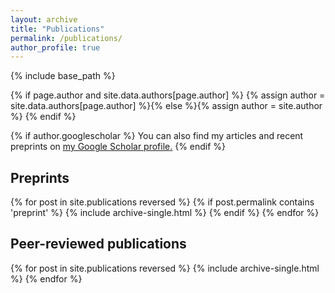 ```yaml
---
layout: archive
title: "Publications"
permalink: /publications/
author_profile: true
---
```


{% include base_path %}

{% if page.author and site.data.authors[page.author] %}
  {% assign author = site.data.authors[page.author] %}{% else %}{% assign author = site.author %}
{% endif %}

{% if author.googlescholar %}
  You can also find my articles and recent preprints on <u><a href="{{author.googlescholar}}">my Google Scholar profile</a>.</u>
{% endif %}

## Preprints

{% for post in site.publications reversed %}
  {% if post.permalink contains 'preprint' %}
      {% include archive-single.html %} 
  {% endif %}
{% endfor %}

## Peer-reviewed publications

{% for post in site.publications reversed %}
  {% include archive-single.html %}
{% endfor %}
